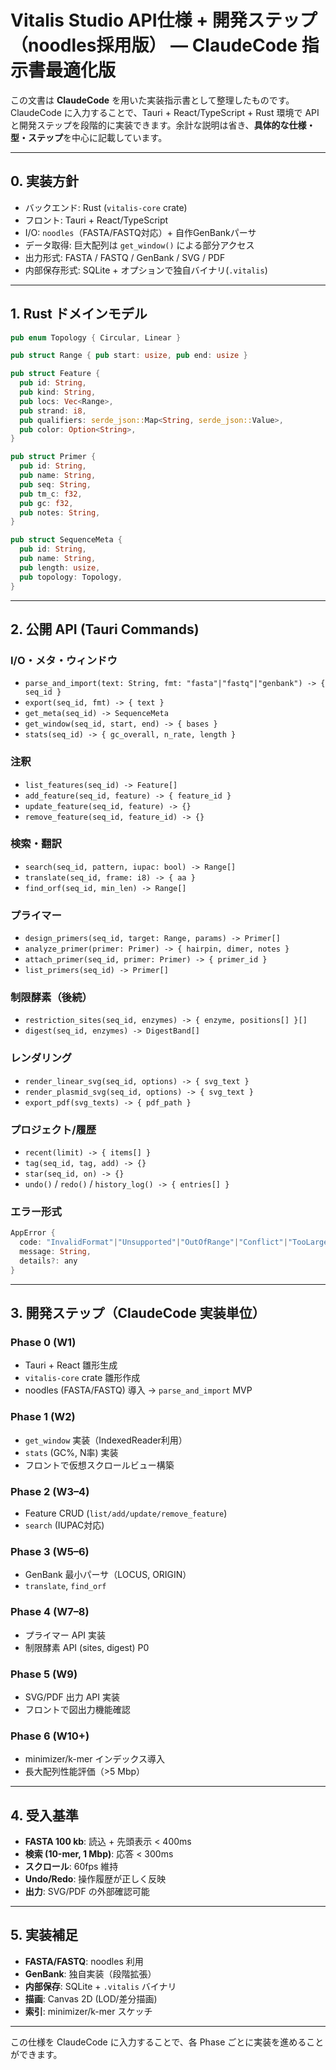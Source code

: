 # Vitalis Studio API仕様 + 開発ステップ（noodles採用版） — ClaudeCode 指示書最適化版

この文書は **ClaudeCode** を用いた実装指示書として整理したものです。ClaudeCode に入力することで、Tauri + React/TypeScript + Rust 環境で API と開発ステップを段階的に実装できます。余計な説明は省き、**具体的な仕様・型・ステップ**を中心に記載しています。

---

## 0. 実装方針
- バックエンド: Rust (`vitalis-core` crate)
- フロント: Tauri + React/TypeScript
- I/O: `noodles`（FASTA/FASTQ対応）+ 自作GenBankパーサ
- データ取得: 巨大配列は `get_window()` による部分アクセス
- 出力形式: FASTA / FASTQ / GenBank / SVG / PDF
- 内部保存形式: SQLite + オプションで独自バイナリ(`.vitalis`)

---

## 1. Rust ドメインモデル
```rust
pub enum Topology { Circular, Linear }

pub struct Range { pub start: usize, pub end: usize }

pub struct Feature {
  pub id: String,
  pub kind: String,
  pub locs: Vec<Range>,
  pub strand: i8,
  pub qualifiers: serde_json::Map<String, serde_json::Value>,
  pub color: Option<String>,
}

pub struct Primer {
  pub id: String,
  pub name: String,
  pub seq: String,
  pub tm_c: f32,
  pub gc: f32,
  pub notes: String,
}

pub struct SequenceMeta {
  pub id: String,
  pub name: String,
  pub length: usize,
  pub topology: Topology,
}
```

---

## 2. 公開 API (Tauri Commands)

### I/O・メタ・ウィンドウ
- `parse_and_import(text: String, fmt: "fasta"|"fastq"|"genbank") -> { seq_id }`
- `export(seq_id, fmt) -> { text }`
- `get_meta(seq_id) -> SequenceMeta`
- `get_window(seq_id, start, end) -> { bases }`
- `stats(seq_id) -> { gc_overall, n_rate, length }`

### 注釈
- `list_features(seq_id) -> Feature[]`
- `add_feature(seq_id, feature) -> { feature_id }`
- `update_feature(seq_id, feature) -> {}`
- `remove_feature(seq_id, feature_id) -> {}`

### 検索・翻訳
- `search(seq_id, pattern, iupac: bool) -> Range[]`
- `translate(seq_id, frame: i8) -> { aa }`
- `find_orf(seq_id, min_len) -> Range[]`

### プライマー
- `design_primers(seq_id, target: Range, params) -> Primer[]`
- `analyze_primer(primer: Primer) -> { hairpin, dimer, notes }`
- `attach_primer(seq_id, primer: Primer) -> { primer_id }`
- `list_primers(seq_id) -> Primer[]`

### 制限酵素（後続）
- `restriction_sites(seq_id, enzymes) -> { enzyme, positions[] }[]`
- `digest(seq_id, enzymes) -> DigestBand[]`

### レンダリング
- `render_linear_svg(seq_id, options) -> { svg_text }`
- `render_plasmid_svg(seq_id, options) -> { svg_text }`
- `export_pdf(svg_texts) -> { pdf_path }`

### プロジェクト/履歴
- `recent(limit) -> { items[] }`
- `tag(seq_id, tag, add) -> {}`
- `star(seq_id, on) -> {}`
- `undo()` / `redo()` / `history_log() -> { entries[] }`

### エラー形式
```rust
AppError {
  code: "InvalidFormat"|"Unsupported"|"OutOfRange"|"Conflict"|"TooLarge"|"Internal",
  message: String,
  details?: any
}
```

---

## 3. 開発ステップ（ClaudeCode 実装単位）

### Phase 0 (W1)
- Tauri + React 雛形生成
- `vitalis-core` crate 雛形作成
- noodles (FASTA/FASTQ) 導入 → `parse_and_import` MVP

### Phase 1 (W2)
- `get_window` 実装（IndexedReader利用）
- `stats` (GC%, N率) 実装
- フロントで仮想スクロールビュー構築

### Phase 2 (W3–4)
- Feature CRUD (`list/add/update/remove_feature`)
- `search` (IUPAC対応)

### Phase 3 (W5–6)
- GenBank 最小パーサ（LOCUS, ORIGIN）
- `translate`, `find_orf`

### Phase 4 (W7–8)
- プライマー API 実装
- 制限酵素 API (sites, digest) P0

### Phase 5 (W9)
- SVG/PDF 出力 API 実装
- フロントで図出力機能確認

### Phase 6 (W10+)
- minimizer/k-mer インデックス導入
- 長大配列性能評価（>5 Mbp）

---

## 4. 受入基準
- **FASTA 100 kb**: 読込 + 先頭表示 < 400ms
- **検索 (10-mer, 1 Mbp)**: 応答 < 300ms
- **スクロール**: 60fps 維持
- **Undo/Redo**: 操作履歴が正しく反映
- **出力**: SVG/PDF の外部確認可能

---

## 5. 実装補足
- **FASTA/FASTQ**: noodles 利用
- **GenBank**: 独自実装（段階拡張）
- **内部保存**: SQLite + `.vitalis` バイナリ
- **描画**: Canvas 2D (LOD/差分描画)
- **索引**: minimizer/k-mer スケッチ

---

この仕様を ClaudeCode に入力することで、各 Phase ごとに実装を進めることができます。


